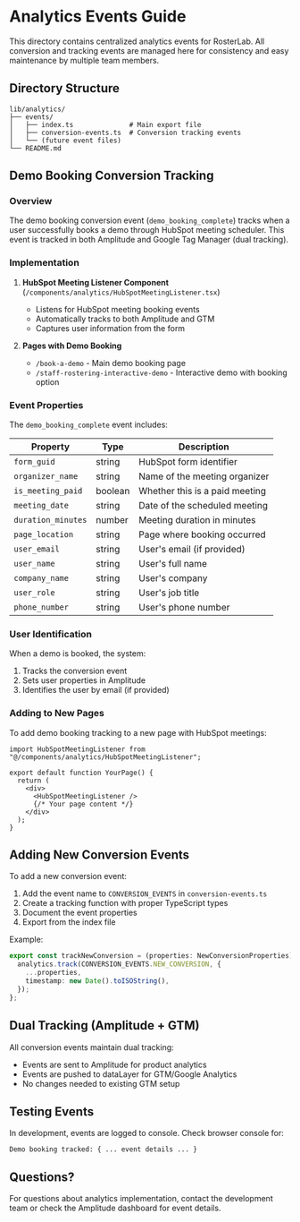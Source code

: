 # Analytics Events Guide

This directory contains centralized analytics events for RosterLab. All conversion and tracking events are managed here for consistency and easy maintenance by multiple team members.

## Directory Structure

```
lib/analytics/
├── events/
│   ├── index.ts              # Main export file
│   ├── conversion-events.ts  # Conversion tracking events
│   └── (future event files)
└── README.md
```

## Demo Booking Conversion Tracking

### Overview

The demo booking conversion event (`demo_booking_complete`) tracks when a user successfully books a demo through HubSpot meeting scheduler. This event is tracked in both Amplitude and Google Tag Manager (dual tracking).

### Implementation

1. **HubSpot Meeting Listener Component** (`/components/analytics/HubSpotMeetingListener.tsx`)
   - Listens for HubSpot meeting booking events
   - Automatically tracks to both Amplitude and GTM
   - Captures user information from the form

2. **Pages with Demo Booking**
   - `/book-a-demo` - Main demo booking page
   - `/staff-rostering-interactive-demo` - Interactive demo with booking option

### Event Properties

The `demo_booking_complete` event includes:

| Property           | Type    | Description                    |
| ------------------ | ------- | ------------------------------ |
| `form_guid`        | string  | HubSpot form identifier        |
| `organizer_name`   | string  | Name of the meeting organizer  |
| `is_meeting_paid`  | boolean | Whether this is a paid meeting |
| `meeting_date`     | string  | Date of the scheduled meeting  |
| `duration_minutes` | number  | Meeting duration in minutes    |
| `page_location`    | string  | Page where booking occurred    |
| `user_email`       | string  | User's email (if provided)     |
| `user_name`        | string  | User's full name               |
| `company_name`     | string  | User's company                 |
| `user_role`        | string  | User's job title               |
| `phone_number`     | string  | User's phone number            |

### User Identification

When a demo is booked, the system:

1. Tracks the conversion event
2. Sets user properties in Amplitude
3. Identifies the user by email (if provided)

### Adding to New Pages

To add demo booking tracking to a new page with HubSpot meetings:

```tsx
import HubSpotMeetingListener from "@/components/analytics/HubSpotMeetingListener";

export default function YourPage() {
  return (
    <div>
      <HubSpotMeetingListener />
      {/* Your page content */}
    </div>
  );
}
```

## Adding New Conversion Events

To add a new conversion event:

1. Add the event name to `CONVERSION_EVENTS` in `conversion-events.ts`
2. Create a tracking function with proper TypeScript types
3. Document the event properties
4. Export from the index file

Example:

```typescript
export const trackNewConversion = (properties: NewConversionProperties) => {
  analytics.track(CONVERSION_EVENTS.NEW_CONVERSION, {
    ...properties,
    timestamp: new Date().toISOString(),
  });
};
```

## Dual Tracking (Amplitude + GTM)

All conversion events maintain dual tracking:

- Events are sent to Amplitude for product analytics
- Events are pushed to dataLayer for GTM/Google Analytics
- No changes needed to existing GTM setup

## Testing Events

In development, events are logged to console. Check browser console for:

```
Demo booking tracked: { ... event details ... }
```

## Questions?

For questions about analytics implementation, contact the development team or check the Amplitude dashboard for event details.
